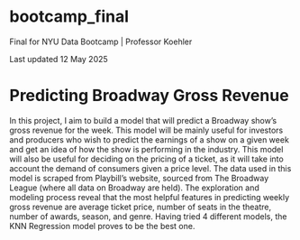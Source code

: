 # bootcamp_final
Final for NYU Data Bootcamp | Professor Koehler

Last updated 12 May 2025
# Predicting Broadway Gross Revenue 
In this project, I aim to build a model that will predict a Broadway show’s gross revenue for the week. This model will be mainly useful for investors and producers who wish to predict the earnings of a show on a given week and get an idea of how the show is performing in the industry. This model will also be useful for deciding on the pricing of a ticket, as it will take into account the demand of consumers given a price level. The data used in this model is scraped from Playbill’s website, sourced from The Broadway League (where all data on Broadway are held). The exploration and modeling process reveal that the most helpful features in predicting weekly gross revenue are average ticket price, number of seats in the theatre, number of awards, season, and genre. Having tried 4 different models, the KNN Regression model proves to be the best one.
